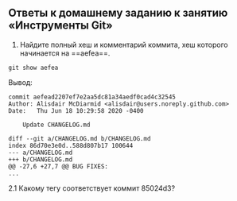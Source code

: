 

## Ответы к домашнему заданию к занятию «Инструменты Git»

1. Найдите полный хеш и комментарий коммита, хеш которого начинается на ==aefea==.


```
git show aefea
```
Вывод:

```
commit aefead2207ef7e2aa5dc81a34aedf0cad4c32545
Author: Alisdair McDiarmid <alisdair@users.noreply.github.com>
Date:   Thu Jun 18 10:29:58 2020 -0400

    Update CHANGELOG.md

diff --git a/CHANGELOG.md b/CHANGELOG.md
index 86d70e3e0d..588d807b17 100644
--- a/CHANGELOG.md
+++ b/CHANGELOG.md
@@ -27,6 +27,7 @@ BUG FIXES:
...

```

2.1 Какому тегу соответствует коммит 85024d3?

